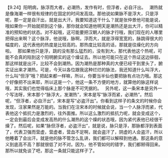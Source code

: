 【9.24】阳明病，脉浮而大者，必潮热，发作有时，但浮者，必自汗出。
 
潮热就是像海潮一样很有规律的在固定的时间发高烧。那他说如果脉不是浮大，只是浮呢，那一定是自汗出，就是出大汗。我要知道这干什么？就是张仲景他可能是说，哦如果你一开始就把到这个脉，那你就会知道他明天是潮热还是出大汗，你可以精准的预知他的状态。对不起哦，这可能要把汉朝人的脉才行哦，我们现在的人哪里把得出来啊？这个脉浮，他说哦，脉啊，浮而大，就是浮得宽宽的，脉跳得很大的幅度的，这代表他的热度是比较高的。那热度比较高的话，那就是往燥化的方向啦。
 
那如果他只是浮，跳的没有那么猛烈的，没有到大，那代表他这个热呢，可能不会真的陷到这个阳明腑实的这个燥证去。所以他可能只在这个热证这边徘徊，那这样就是出汗，比较不会到潮热。因为潮热是那种真的大便已经干到里头了，腑实证出来才潮热。可是，今天以各位跟我这种烂烂的脉法，我还知道什么叫浮大，什么叫“但浮”哦？把起来都一样嘛，所以，你要当半仙也要把脉有点功力哦。那这个好像把不出来耶，所以这是一个，他这一条不方便的地方，就算他的脉这样说哦，其实我们也觉得临床上那个脉是不可凭据的。
 
另外呢，这一条宋本是另外一个写法呀，宋本那个“脉浮大，发潮热”，宋本是写“脉浮而紧，必潮热”。然后呢，“但浮者，必自汗出”，宋本是写“必盗汗出”。你看到这样子的条文的时候你会发现，注家果然是万能的。当我们在注宋本的时候就会说，当一个人脉浮而紧，代表他这个抵抗力是激烈的，往外面推。所以这么激烈的抵抗力呢，就会变成这个，一定会到最后会变成发高热的什么潮热的这个燥的状态哦，因为紧代表他已经很干燥了。然后呢，如果“脉但浮者，必盗汗出”，就是说，脉只是浮，那脉都浮到表面了，代表卫强而营虚，营虚者，营血不足啊，就会盗汗了，阴虚的人会盗汗，所以他睡着了会出汗。就是他的脉不管怎么乱讲，我们都可以解释到他通。那这条的意义到底高不高？那就很低了对不对。因为，他不管如何的错字，我们都掰得回来。那所以就免谈了吧，那这一条就只能这样子了。
